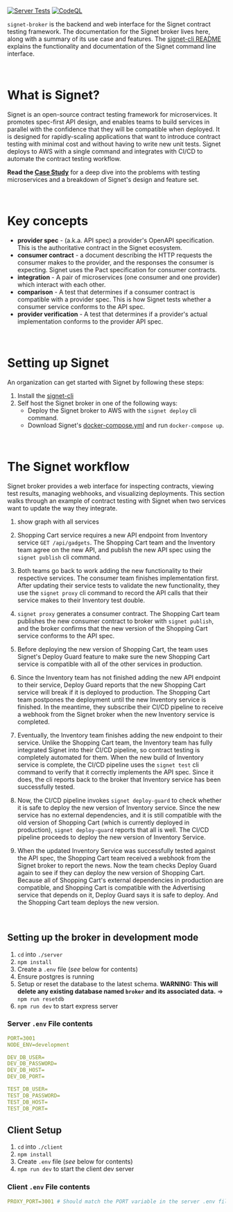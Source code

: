 [![Server Tests](https://github.com/contract-testing-framework/broker/actions/workflows/test_server.yml/badge.svg)](https://github.com/contract-testing-framework/broker/actions/workflows/test_server.yml)
[![CodeQL](https://github.com/contract-testing-framework/broker/actions/workflows/github-code-scanning/codeql/badge.svg)](https://github.com/contract-testing-framework/broker/actions/workflows/github-code-scanning/codeql)

`signet-broker` is the backend and web interface for the Signet contract testing framework. The documentation for the Signet broker lives here, along with a summary of its use case and features. The [signet-cli README](https://github.com/signet-framework/signet-cli) explains the functionality and documentation of the Signet command line interface.

&nbsp;  

# What is Signet?

Signet is an open-source contract testing framework for microservices. It promotes spec-first API design, and enables teams to build services in parallel with the confidence that they will be compatible when deployed. It is designed for rapidly-scaling applications that want to introduce contract testing with minimal cost and without having to write new unit tests. Signet deploys to AWS with a single command and integrates with CI/CD to automate the contract testing workflow.

**Read the [Case Study]()** for a deep dive into the problems with testing microservices and a breakdown of Signet's design and feature set.

&nbsp;

# Key concepts
- **provider spec** - (a.k.a. API spec) a provider's OpenAPI specification. This is the authoritative contract in the Signet ecosystem.
- **consumer contract** - a document describing the HTTP requests the consumer makes to the provider, and the responses the consumer is expecting. Signet uses the Pact specification for consumer contracts.
- **integration** - A pair of microservices (one consumer and one provider) which interact with each other.
- **comparison** - A test that determines if a consumer contract is compatible with a provider spec. This is how Signet tests whether a consumer service conforms to the API spec.
- **provider verification** - A test that determines if a provider's actual implementation conforms to the provider API spec.

&nbsp;

# Setting up Signet

An organization can get started with Signet by following these steps:
1. Install the [signet-cli](https://github.com/signet-framework/signet-cli)
2. Self host the Signet broker in one of the following ways:
   - Deploy the Signet broker to AWS with the `signet deploy` cli command.
   - Download Signet's [docker-compose.yml](https://github.com/signet-framework/signet-broker/blob/main/server/docker-compose.yml) and run `docker-compose up`.

&nbsp;

# The Signet workflow

Signet broker provides a web interface for inspecting contracts, viewing test results, managing webhooks, and visualizing deployments. This section walks through an example of contract testing with Signet when two services want to update the way they integrate.

1. show graph with all services
2. Shopping Cart service requires a new API endpoint from Inventory service `GET /api/gadgets`. The Shopping Cart team and the Inventory team agree on the new API, and publish the new API spec using the `signet publish` cli command.
3. Both teams go back to work adding the new functionality to their respective services. The consumer team finishes implementation first. After updating their service tests to validate the new functionality, they use the `signet proxy` cli command to record the API calls that their service makes to their Inventory test double.
4. `signet proxy` generates a consumer contract. The Shopping Cart team publishes the new consumer contract to broker with `signet publish`, and the broker confirms that the new version of the Shopping Cart service conforms to the API spec.
5. Before deploying the new version of Shopping Cart, the team uses Signet's Deploy Guard feature to make sure the new Shopping Cart service is compatible with all of the other services in production.
6. Since the Inventory team has not finished adding the new API endpoint to their service, Deploy Guard reports that the new Shopping Cart service will break if it is deployed to production. The Shopping Cart team postpones the deployment until the new Inventory service is finished. In the meantime, they subscribe their CI/CD pipeline to receive a webhook from the Signet broker when the new Inventory service is completed.

7. Eventually, the Inventory team finishes adding the new endpoint to their service. Unlike the Shopping Cart team, the Inventory team has fully integrated Signet into their CI/CD pipeline, so contract testing is completely automated for them. When the new build of Inventory service is complete, the CI/CD pipeline uses the `signet test` cli command to verify that it correctly implements the API spec. Since it does, the cli reports back to the broker that Inventory service has been successfully tested.
8. Now, the CI/CD pipeline invokes `signet deploy-guard` to check whether it is safe to deploy the new version of Inventory service. Since the new service has no external dependencies, and it is still compatible with the old version of Shopping Cart (which is currently deployed in production), `signet deploy-guard` reports that all is well. The CI/CD pipeline proceeds to deploy the new version of Inventory Service.

9. When the updated Inventory Service was successfully tested against the API spec, the Shopping Cart team received a webhook from the Signet broker to report the news. Now the team checks Deploy Guard again to see if they can deploy the new version of Shopping Cart. Because all of Shopping Cart's external dependencies in production are compatible, and Shopping Cart is compatible with the Advertising service that depends on it, Deploy Guard says it is safe to deploy. And the Shopping Cart team deploys the new version.






&nbsp;
## Setting up the broker in development mode

1. `cd` into `./server`
2. `npm install`
3. Create a `.env` file (*see* below for contents)
4. Ensure postgres is running
5. Setup or reset the database to the latest schema. **WARNING: This will delete any existing database named `broker` and its associated data.** => `npm run resetdb`
6. `npm run dev` to start express server

### Server `.env` File contents

```yaml
PORT=3001
NODE_ENV=development

DEV_DB_USER=
DEV_DB_PASSWORD=
DEV_DB_HOST=
DEV_DB_PORT=

TEST_DB_USER=
TEST_DB_PASSWORD=
TEST_DB_HOST=
TEST_DB_PORT=
```

## Client Setup

1. `cd` into `./client`
2. `npm install`
3. Create `.env` file (*see* below for contents)
4. `npm run dev` to start the client dev server

### Client `.env` File contents

```yaml
PROXY_PORT=3001 # Should match the PORT variable in the server .env file
```
